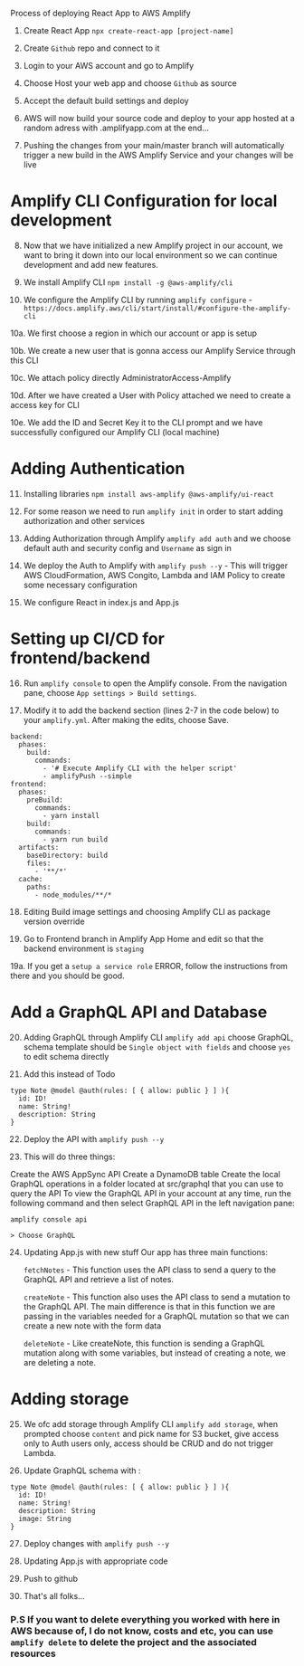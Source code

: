 Process of deploying React App to AWS Amplify

1. Create React App `npx create-react-app [project-name]`

2. Create `Github` repo and connect to it

3. Login to your AWS account and go to Amplify

4. Choose Host your web app and choose `Github` as source

5. Accept the default build settings and deploy

6. AWS will now build your source code and deploy to your app hosted at a random adress with .amplifyapp.com at the end...

7. Pushing the changes from your main/master branch will automatically trigger a new build in the AWS Amplify Service and your changes will be live

# Amplify CLI Configuration for local development

8. Now that we have initialized a new Amplify project in our account, we want to bring it down into our local environment so we can continue development and add new features.

9. We install Amplify CLI `npm install -g @aws-amplify/cli`

10. We configure the Amplify CLI by running `amplify configure` - `https://docs.amplify.aws/cli/start/install/#configure-the-amplify-cli`

10a. We first choose a region in which our account or app is setup

10b. We create a new user that is gonna access our Amplify Service through this CLI

10c. We attach policy directly AdministratorAccess-Amplify

10d. After we have created a User with Policy attached we need to create a access key for CLI

10e. We add the ID and Secret Key it to the CLI prompt and we have successfully configured our Amplify CLI (local machine)

# Adding Authentication

11. Installing libraries `npm install aws-amplify @aws-amplify/ui-react`

12. For some reason we need to run `amplify init` in order to start adding authorization and other services

13. Adding Authorization through Amplify `amplify add auth` and we choose default auth and security config and `Username` as sign in

14. We deploy the Auth to Amplify with `amplify push --y` - This will trigger AWS CloudFormation, AWS Congito, Lambda and IAM Policy to create some necessary configuration

15. We configure React in index.js and App.js

# Setting up CI/CD for frontend/backend

16. Run `amplify console` to open the Amplify console. From the navigation pane, choose `App settings > Build settings`.

17. Modify it to add the backend section (lines 2-7 in the code below) to your `amplify.yml`. After making the edits, choose Save.

```version: 1
backend:
  phases:
    build:
      commands:
        - '# Execute Amplify CLI with the helper script'
        - amplifyPush --simple
frontend:
  phases:
    preBuild:
      commands:
        - yarn install
    build:
      commands:
        - yarn run build
  artifacts:
    baseDirectory: build
    files:
      - '**/*'
  cache:
    paths:
      - node_modules/**/*
```

18. Editing Build image settings and choosing Amplify CLI as package version override

19. Go to Frontend branch in Amplify App Home and edit so that the backend environment is `staging`

19a. If you get a `setup a service role` ERROR, follow the instructions from there and you should be good.

# Add a GraphQL API and Database

20. Adding GraphQL through Amplify CLI `amplify add api` choose GraphQL, schema template should be `Single object with fields` and choose `yes` to edit schema directly

21. Add this instead of Todo

```
type Note @model @auth(rules: [ { allow: public } ] ){
  id: ID!
  name: String!
  description: String
}
```

22. Deploy the API with `amplify push --y`

23. This will do three things:

Create the AWS AppSync API
Create a DynamoDB table
Create the local GraphQL operations in a folder located at src/graphql that you can use to query the API
To view the GraphQL API in your account at any time, run the following command and then select GraphQL API in the left navigation pane:

```
amplify console api

> Choose GraphQL
```

24. Updating App.js with new stuff
    Our app has three main functions:

    `fetchNotes` - This function uses the API class to send a query to the GraphQL API and retrieve a list of notes.

    `createNote` - This function also uses the API class to send a mutation to the GraphQL API. The main difference is that in this function we are passing in the variables needed for a GraphQL mutation so that we can create a new note with the form data

    `deleteNote` - Like createNote, this function is sending a GraphQL mutation along with some variables, but instead of creating a note, we are deleting a note.

# Adding storage

25. We ofc add storage through Amplify CLI `amplify add storage`, when prompted choose `content` and pick name for S3 bucket, give access only to Auth users only, access should be CRUD and do not trigger Lambda.

26. Update GraphQL schema with :

```
type Note @model @auth(rules: [ { allow: public } ] ){
  id: ID!
  name: String!
  description: String
  image: String
}
```

27. Deploy changes with `amplify push --y`

28. Updating App.js with appropriate code

29. Push to github

30. That's all folks...

### P.S If you want to delete everything you worked with here in AWS because of, I do not know, costs and etc, you can use `amplify delete` to delete the project and the associated resources
